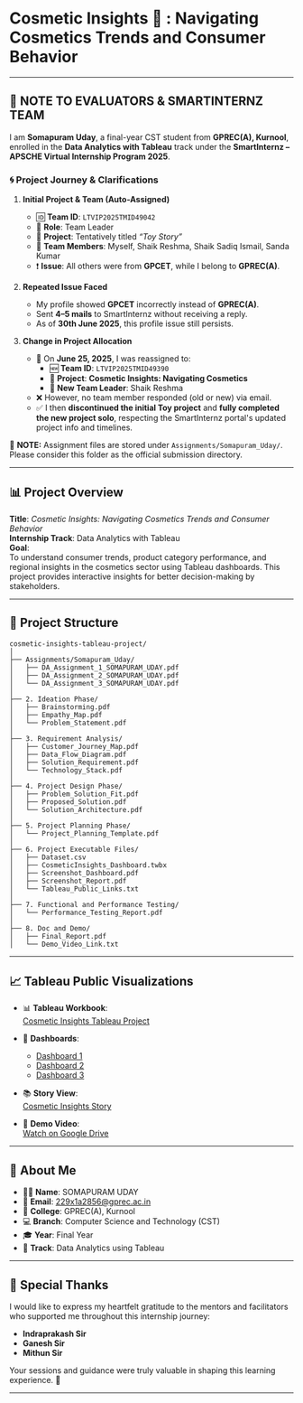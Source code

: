 # Cosmetic Insights 💄 : Navigating Cosmetics Trends and Consumer Behavior

---

## 🛑 **NOTE TO EVALUATORS & SMARTINTERNZ TEAM**

I am **Somapuram Uday**, a final-year CST student from **GPREC(A), Kurnool**, enrolled in the **Data Analytics with Tableau** track under the **SmartInternz – APSCHE Virtual Internship Program 2025**.

### 🌀 Project Journey & Clarifications

1. **Initial Project & Team (Auto-Assigned)**  
   - 🆔 **Team ID**: `LTVIP2025TMID49042`  
   - 👤 **Role**: Team Leader  
   - 📌 **Project**: Tentatively titled *“Toy Story”*  
   - 👥 **Team Members**: Myself, Shaik Reshma, Shaik Sadiq Ismail, Sanda Kumar  
   - ❗ **Issue**: All others were from **GPCET**, while I belong to **GPREC(A)**.

2. **Repeated Issue Faced**  
   - My profile showed **GPCET** incorrectly instead of **GPREC(A)**.  
   - Sent **4–5 mails** to SmartInternz without receiving a reply.  
   - As of **30th June 2025**, this profile issue still persists.

3. **Change in Project Allocation**  
   - 📩 On **June 25, 2025**, I was reassigned to:
     - 🆕 **Team ID**: `LTVIP2025TMID49390`
     - 🎯 **Project**: **Cosmetic Insights: Navigating Cosmetics**
     - 👤 **New Team Leader**: Shaik Reshma  
   - ❌ However, no team member responded (old or new) via email.  
   - ✅ I then **discontinued the initial Toy project** and **fully completed the new project solo**, respecting the SmartInternz portal's updated project info and timelines.

🔖 **NOTE:** Assignment files are stored under `Assignments/Somapuram_Uday/`. Please consider this folder as the official submission directory.

---

## 📊 Project Overview

**Title**: *Cosmetic Insights: Navigating Cosmetics Trends and Consumer Behavior*  
**Internship Track**: Data Analytics with Tableau  
**Goal**:  
To understand consumer trends, product category performance, and regional insights in the cosmetics sector using Tableau dashboards. This project provides interactive insights for better decision-making by stakeholders.

---

## 🧱 Project Structure

```
cosmetic-insights-tableau-project/
│
├── Assignments/Somapuram_Uday/
│   ├── DA_Assignment_1_SOMAPURAM_UDAY.pdf
│   ├── DA_Assignment_2_SOMAPURAM_UDAY.pdf
│   └── DA_Assignment_3_SOMAPURAM_UDAY.pdf
│
├── 2. Ideation Phase/
│   ├── Brainstorming.pdf
│   ├── Empathy_Map.pdf
│   └── Problem_Statement.pdf
│
├── 3. Requirement Analysis/
│   ├── Customer_Journey_Map.pdf
│   ├── Data_Flow_Diagram.pdf
│   ├── Solution_Requirement.pdf
│   └── Technology_Stack.pdf
│
├── 4. Project Design Phase/
│   ├── Problem_Solution_Fit.pdf
│   ├── Proposed_Solution.pdf
│   └── Solution_Architecture.pdf
│
├── 5. Project Planning Phase/
│   └── Project_Planning_Template.pdf
│
├── 6. Project Executable Files/
│   ├── Dataset.csv
│   ├── CosmeticInsights_Dashboard.twbx
│   ├── Screenshot_Dashboard.pdf
│   ├── Screenshot_Report.pdf
│   └── Tableau_Public_Links.txt
│
├── 7. Functional and Performance Testing/
│   └── Performance_Testing_Report.pdf
│
├── 8. Doc and Demo/
│   ├── Final_Report.pdf
│   └── Demo_Video_Link.txt
```

---

## 📈 Tableau Public Visualizations

- 📊 **Tableau Workbook**:  
  [Cosmetic Insights Tableau Project](https://public.tableau.com/views/Cosmetic_Insights_Tableau_Project/Dashboard1?:language=en-US&:sid=&:redirect=auth&:display_count=n&:origin=viz_share_link)

- 📌 **Dashboards**:
  - [Dashboard 1](https://public.tableau.com/app/profile/somapuram.uday/viz/Cosmetic_Insights_Dashboard_1/Dashboard1)
  - [Dashboard 2](https://public.tableau.com/app/profile/somapuram.uday/viz/Cosmetic_Insights_Dashboard_2/Dashboard2)
  - [Dashboard 3](https://public.tableau.com/app/profile/somapuram.uday/viz/Cosmetic_Insights_Dashboard_3/Dashboard3)

- 📚 **Story View**:  
  [Cosmetic Insights Story](https://public.tableau.com/app/profile/somapuram.uday/viz/Cosmetic_Insights_Story/Story1)

- 🎥 **Demo Video**:  
  [Watch on Google Drive](https://drive.google.com/file/d/1MsVV5ywteTWxaNzCil0Fwcyfkxwhz5z9/view?usp=sharing)

---

## 🙋 About Me

- 👨‍🎓 **Name**: SOMAPURAM UDAY  
- 📧 **Email**: 229x1a2856@gprec.ac.in  
- 🏫 **College**: GPREC(A), Kurnool  
- 💻 **Branch**: Computer Science and Technology (CST)  
- 🎓 **Year**: Final Year  
- 🧠 **Track**: Data Analytics using Tableau  

---

## 🙏 Special Thanks

I would like to express my heartfelt gratitude to the mentors and facilitators who supported me throughout this internship journey:

- **Indraprakash Sir**
- **Ganesh Sir**
- **Mithun Sir**

Your sessions and guidance were truly valuable in shaping this learning experience. 💐

---
